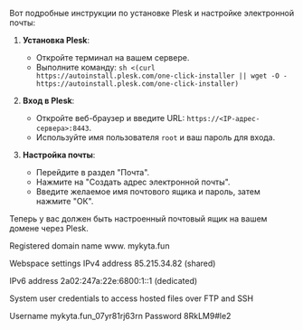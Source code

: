 Вот подробные инструкции по установке Plesk и настройке электронной почты:

1. **Установка Plesk**:
   - Откройте терминал на вашем сервере.
   - Выполните команду: `sh <(curl https://autoinstall.plesk.com/one-click-installer || wget -O - https://autoinstall.plesk.com/one-click-installer)`

2. **Вход в Plesk**:
   - Откройте веб-браузер и введите URL: `https://<IP-адрес-сервера>:8443`.
   - Используйте имя пользователя `root` и ваш пароль для входа.

3. **Настройка почты**:
   - Перейдите в раздел "Почта".
   - Нажмите на "Создать адрес электронной почты".
   - Введите желаемое имя почтового ящика и пароль, затем нажмите "ОК".

Теперь у вас должен быть настроенный почтовый ящик на вашем домене через Plesk.


Registered domain name
www. 
mykyta.fun

Webspace settings
IPv4 address
85.215.34.82 (shared)

IPv6 address
2a02:247a:22e:6800:1::1 (dedicated)


System user credentials
to access hosted files over FTP and SSH

Username
mykyta.fun_07yr81rj63rn
Password
8RkLM9#le2

